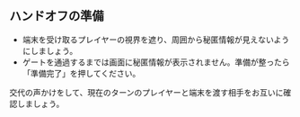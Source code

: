 ## ハンドオフの準備

- 端末を受け取るプレイヤーの視界を遮り、周囲から秘匿情報が見えないようにしましょう。
- ゲートを通過するまでは画面に秘匿情報が表示されません。準備が整ったら「準備完了」を押してください。

交代の声かけをして、現在のターンのプレイヤーと端末を渡す相手をお互いに確認しましょう。
